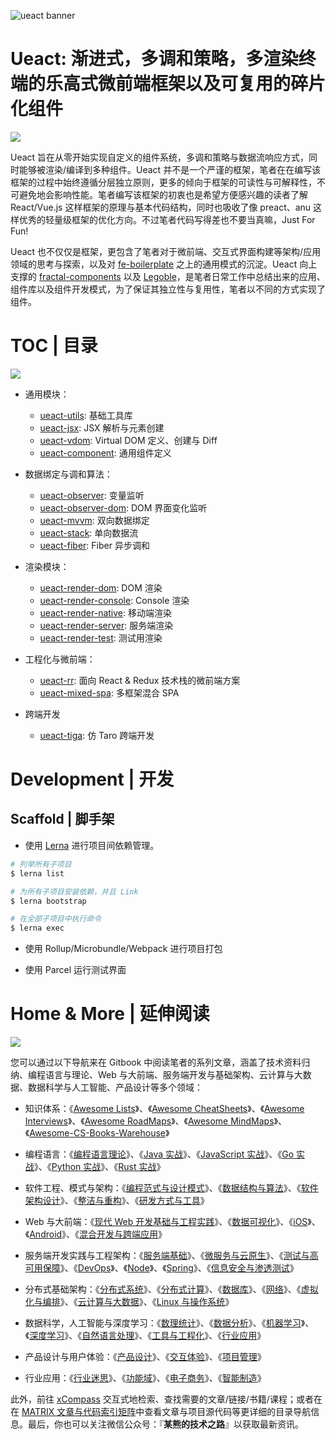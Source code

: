 ![ueact banner](https://user-images.githubusercontent.com/5803001/44896692-a51adc00-ad2b-11e8-9be9-ac495c77932e.png)

# Ueact: 渐进式，多调和策略，多渲染终端的乐高式微前端框架以及可复用的碎片化组件

![](https://badge.fury.io/gh/wxyyxc1992%2FUeact.svg)

Ueact 旨在从零开始实现自定义的组件系统，多调和策略与数据流响应方式，同时能够被渲染/编译到多种组件。Ueact 并不是一个严谨的框架，笔者在在编写该框架的过程中始终遵循分层独立原则，更多的倾向于框架的可读性与可解释性，不可避免地会影响性能。笔者编写该框架的初衷也是希望方便感兴趣的读者了解 React/Vue.js 这样框架的原理与基本代码结构，同时也吸收了像 preact、anu 这样优秀的轻量级框架的优化方向。不过笔者代码写得差也不要当真嘛，Just For Fun!

Ueact 也不仅仅是框架，更包含了笔者对于微前端、交互式界面构建等架构/应用领域的思考与探索，以及对 [fe-boilerplate](https://github.com/wxyyxc1992/fe-boilerplate) 之上的通用模式的沉淀。Ueact 向上支撑的 [fractal-components](https://github.com/wx-chevalier/fractal-components) 以及 [Legoble](https://github.com/wx-chevalier/Legoble)，是笔者日常工作中总结出来的应用、组件库以及组件开发模式，为了保证其独立性与复用性，笔者以不同的方式实现了组件。

# TOC | 目录

![](https://github.com/danistefanovic/build-your-own-x/raw/master/feynman.png)

- 通用模块：

  - [ueact-utils](./packages/ueact-utils): 基础工具库
  - [ueact-jsx](./packages/ueact-jsx): JSX 解析与元素创建
  - [ueact-vdom](./packages/ueact-vdom): Virtual DOM 定义、创建与 Diff
  - [ueact-component](./packages/ueact-component): 通用组件定义

- 数据绑定与调和算法：

  - [ueact-observer](./packages/ueact-observer): 变量监听
  - [ueact-observer-dom](./packages/ueact-observer-dom): DOM 界面变化监听
  - [ueact-mvvm](./packages/ueact-mvvm): 双向数据绑定
  - [ueact-stack](./packages/ueact-stack): 单向数据流
  - [ueact-fiber](./packages/ueact-fiber): Fiber 异步调和

- 渲染模块：

  - [ueact-render-dom](./packages/ueact-render-dom): DOM 渲染
  - [ueact-render-console](./packages/ueact-render-console): Console 渲染
  - [ueact-render-native](./packages/ueact-render-native): 移动端渲染
  - [ueact-render-server](./packages/ueact-render-server): 服务端渲染
  - [ueact-render-test](./packages/ueact-render-test): 测试用渲染

- 工程化与微前端：

  - [ueact-rr](./packages/ueact-rr): 面向 React & Redux 技术栈的微前端方案
  - [ueact-mixed-spa](./packages/ueact-mixed-spa): 多框架混合 SPA

- 跨端开发

  - [ueact-tiga](./packages/ueact-tiga): 仿 Taro 跨端开发

# Development | 开发

## Scaffold | 脚手架

- 使用 [Lerna](https://github.com/lerna/lerna#lernajson) 进行项目间依赖管理。

```sh
# 列举所有子项目
$ lerna list

# 为所有子项目安装依赖，并且 Link
$ lerna bootstrap

# 在全部子项目中执行命令
$ lerna exec
```

- 使用 Rollup/Microbundle/Webpack 进行项目打包

- 使用 Parcel 运行测试界面


# Home & More | 延伸阅读

![](https://i.postimg.cc/59QVkFPq/image.png)

您可以通过以下导航来在 Gitbook 中阅读笔者的系列文章，涵盖了技术资料归纳、编程语言与理论、Web 与大前端、服务端开发与基础架构、云计算与大数据、数据科学与人工智能、产品设计等多个领域：

- 知识体系：《[Awesome Lists](https://ngte-al.gitbook.io/i/)》、《[Awesome CheatSheets](https://ngte-ac.gitbook.io/i/)》、《[Awesome Interviews](https://github.com/wx-chevalier/Awesome-Interviews)》、《[Awesome RoadMaps](https://github.com/wx-chevalier/Awesome-RoadMaps)》、《[Awesome MindMaps](https://github.com/wx-chevalier/Awesome-MindMaps)》、《[Awesome-CS-Books-Warehouse](https://github.com/wx-chevalier/Awesome-CS-Books-Warehouse)》

- 编程语言：《[编程语言理论](https://ngte-pl.gitbook.io/i/)》、《[Java 实战](https://ngte-pl.gitbook.io/i/java/java)》、《[JavaScript 实战](https://ngte-pl.gitbook.io/i/javascript/javascript)》、《[Go 实战](https://ngte-pl.gitbook.io/i/go/go)》、《[Python 实战](https://ngte-pl.gitbook.io/i/python/python)》、《[Rust 实战](https://ngte-pl.gitbook.io/i/rust/rust)》

- 软件工程、模式与架构：《[编程范式与设计模式](https://ngte-se.gitbook.io/i/)》、《[数据结构与算法](https://ngte-se.gitbook.io/i/)》、《[软件架构设计](https://ngte-se.gitbook.io/i/)》、《[整洁与重构](https://ngte-se.gitbook.io/i/)》、《[研发方式与工具](https://ngte-se.gitbook.io/i/)》

* Web 与大前端：《[现代 Web 开发基础与工程实践](https://ngte-web.gitbook.io/i/)》、《[数据可视化](https://ngte-fe.gitbook.io/i/)》、《[iOS](https://ngte-fe.gitbook.io/i/)》、《[Android](https://ngte-fe.gitbook.io/i/)》、《[混合开发与跨端应用](https://ngte-fe.gitbook.io/i/)》

* 服务端开发实践与工程架构：《[服务端基础](https://ngte-be.gitbook.io/i/)》、《[微服务与云原生](https://ngte-be.gitbook.io/i/)》、《[测试与高可用保障](https://ngte-be.gitbook.io/i/)》、《[DevOps](https://ngte-be.gitbook.io/i/)》、《[Node](https://ngte-be.gitbook.io/i/)》、《[Spring](https://ngte-be.gitbook.io/i/)》、《[信息安全与渗透测试](https://ngte-be.gitbook.io/i/)》

* 分布式基础架构：《[分布式系统](https://ngte-infras.gitbook.io/i/)》、《[分布式计算](https://ngte-infras.gitbook.io/i/)》、《[数据库](https://ngte-infras.gitbook.io/i/)》、《[网络](https://ngte-infras.gitbook.io/i/)》、《[虚拟化与编排](https://ngte-infras.gitbook.io/i/)》、《[云计算与大数据](https://ngte-infras.gitbook.io/i/)》、《[Linux 与操作系统](https://ngte-infras.gitbook.io/i/)》

* 数据科学，人工智能与深度学习：《[数理统计](https://ngte-aidl.gitbook.io/i/)》、《[数据分析](https://ngte-aidl.gitbook.io/i/)》、《[机器学习](https://ngte-aidl.gitbook.io/i/)》、《[深度学习](https://ngte-aidl.gitbook.io/i/)》、《[自然语言处理](https://ngte-aidl.gitbook.io/i/)》、《[工具与工程化](https://ngte-aidl.gitbook.io/i/)》、《[行业应用](https://ngte-aidl.gitbook.io/i/)》

* 产品设计与用户体验：《[产品设计](https://ngte-pd.gitbook.io/i/)》、《[交互体验](https://ngte-pd.gitbook.io/i/)》、《[项目管理](https://ngte-pd.gitbook.io/i/)》

* 行业应用：《[行业迷思](https://github.com/wx-chevalier/Business-Series)》、《[功能域](https://github.com/wx-chevalier/Business-Series)》、《[电子商务](https://github.com/wx-chevalier/Business-Series)》、《[智能制造](https://github.com/wx-chevalier/Business-Series)》

此外，前往 [xCompass](https://wx-chevalier.github.io/home/#/search) 交互式地检索、查找需要的文章/链接/书籍/课程；或者在在 [MATRIX 文章与代码索引矩阵](https://github.com/wx-chevalier/Developer-Zero-To-Mastery)中查看文章与项目源代码等更详细的目录导航信息。最后，你也可以关注微信公众号：『**某熊的技术之路**』以获取最新资讯。
